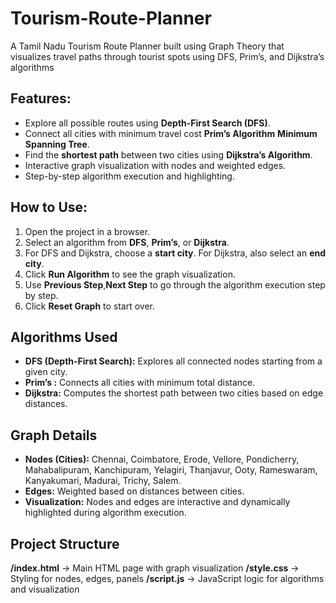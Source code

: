 # Tourism-Route-Planner
 A Tamil Nadu Tourism Route Planner built using Graph Theory that visualizes travel paths through tourist spots using DFS, Prim’s, and Dijkstra’s algorithms
## Features:
- Explore all possible routes using **Depth-First Search (DFS)**.
- Connect all cities with minimum travel cost **Prim’s Algorithm** **Minimum Spanning Tree**.
- Find the **shortest path** between two cities using **Dijkstra’s Algorithm**.
- Interactive graph visualization with nodes and weighted edges.
- Step-by-step algorithm execution and highlighting.
  
## How to Use:
1. Open the project in a browser.
2. Select an algorithm from **DFS**, **Prim’s**, or **Dijkstra**.
3. For DFS and Dijkstra, choose a **start city**. For Dijkstra, also select an **end city**.
4. Click **Run Algorithm** to see the graph visualization.
5. Use **Previous Step**,**Next Step** to go through the algorithm execution step by step.
6. Click **Reset Graph** to start over.

## Algorithms Used
- **DFS (Depth-First Search):** Explores all connected nodes starting from a given city.
- **Prim’s :** Connects all cities with minimum total distance.
- **Dijkstra:** Computes the shortest path between two cities based on edge distances.

## Graph Details
- **Nodes (Cities):**  Chennai, Coimbatore, Erode, Vellore, Pondicherry, Mahabalipuram, Kanchipuram, Yelagiri, Thanjavur, Ooty, Rameswaram, Kanyakumari, Madurai, Trichy, Salem.
- **Edges:** Weighted based on distances between cities.
- **Visualization:** Nodes and edges are interactive and dynamically highlighted during algorithm execution.

## Project Structure
**/index.html** → Main HTML page with graph visualization
**/style.css** → Styling for nodes, edges, panels
**/script.js** → JavaScript logic for algorithms and visualization
 

